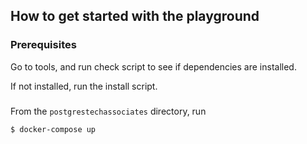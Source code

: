 ## How to get started with the playground

### Prerequisites

Go to tools, and run check script to see if dependencies are installed.

If not installed, run the install script.

###

From the `postgrestechassociates` directory, run 
```
$ docker-compose up
```